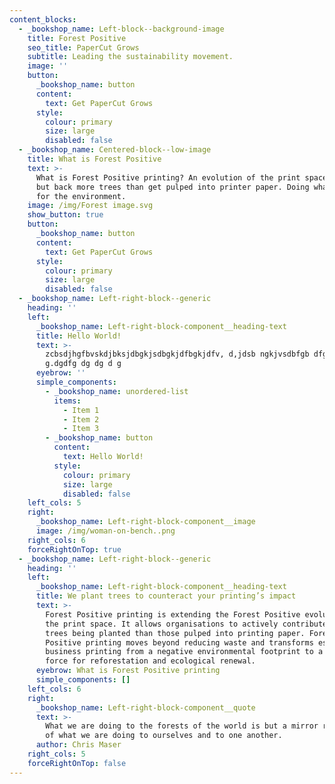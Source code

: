 ```yaml
---
content_blocks:
  - _bookshop_name: Left-block--background-image
    title: Forest Positive
    seo_title: PaperCut Grows
    subtitle: Leading the sustainability movement.
    image: ''
    button:
      _bookshop_name: button
      content:
        text: Get PaperCut Grows
      style:
        colour: primary
        size: large
        disabled: false
  - _bookshop_name: Centered-block--low-image
    title: What is Forest Positive
    text: >-
      What is Forest Positive printing? An evolution of the print space, putting
      but back more trees than get pulped into printer paper. Doing what’s right
      for the environment.
    image: /img/Forest image.svg
    show_button: true
    button:
      _bookshop_name: button
      content:
        text: Get PaperCut Grows
      style:
        colour: primary
        size: large
        disabled: false
  - _bookshop_name: Left-right-block--generic
    heading: ''
    left:
      _bookshop_name: Left-right-block-component__heading-text
      title: Hello World!
      text: >-
        zcbsdjhgfbvskdjbksjdbgkjsdbgkjdfbgkjdfv, d,jdsb ngkjvsdbfgb dfg df
        g.dgdfg dg dg d g
      eyebrow: ''
      simple_components:
        - _bookshop_name: unordered-list
          items:
            - Item 1
            - Item 2
            - Item 3
        - _bookshop_name: button
          content:
            text: Hello World!
          style:
            colour: primary
            size: large
            disabled: false
    left_cols: 5
    right:
      _bookshop_name: Left-right-block-component__image
      image: /img/woman-on-bench..png
    right_cols: 6
    forceRightOnTop: true
  - _bookshop_name: Left-right-block--generic
    heading: ''
    left:
      _bookshop_name: Left-right-block-component__heading-text
      title: We plant trees to counteract your printing’s impact
      text: >-
        Forest Positive printing is extending the Forest Positive evolution into
        the print space. It allows organisations to actively contribute to more
        trees being planted than those pulped into printing paper. Forest
        Positive printing moves beyond reducing waste and transforms essential
        business printing from a negative environmental footprint to a positive
        force for reforestation and ecological renewal.
      eyebrow: What is Forest Positive printing
      simple_components: []
    left_cols: 6
    right:
      _bookshop_name: Left-right-block-component__quote
      text: >-
        What we are doing to the forests of the world is but a mirror reflection
        of what we are doing to ourselves and to one another.
      author: Chris Maser
    right_cols: 5
    forceRightOnTop: false
---
```

